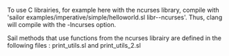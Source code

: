 
To use C librairies, for example here with the ncurses library, compile with 'sailor examples/imperative/simple/helloworld.sl libr--ncurses'.
Thus, clang will compile with the -lncurses option.

Sail methods that use functions from the ncurses librairy are defined in the following files : print_utils.sl and print_utils_2.sl
